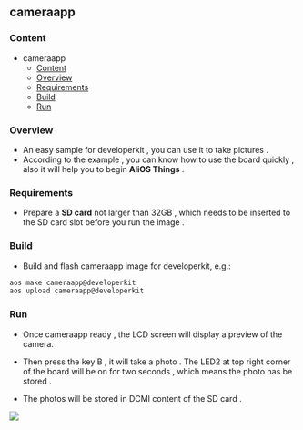 ## cameraapp

### Content
- cameraapp
    - [Content](#content)
    - [Overview](#overview)
    - [Requirements](#requirements)
    - [Build](#build)
    - [Run](#run)

### Overview

* An easy sample for developerkit , you can use it to take pictures . 
* According to the example , you can know how to use the board quickly ,
also it will help you to begin **AliOS Things** .

### Requirements

* Prepare a **SD card** not larger than 32GB , which needs to be inserted to the SD card slot before you run the image .

### Build

* Build and flash cameraapp image for developerkit, e.g.:  

```sh
aos make cameraapp@developerkit
aos upload cameraapp@developerkit
```

### Run

* Once cameraapp ready , the LCD screen will display a preview of the camera.

* Then press the key B , it will take a photo . 
  The LED2 at top right corner of the board will be on for two seconds , which means the photo has be stored .

* The photos will be stored in DCMI content of the SD card .

![](https://i.imgur.com/UnDyqQN.png)

